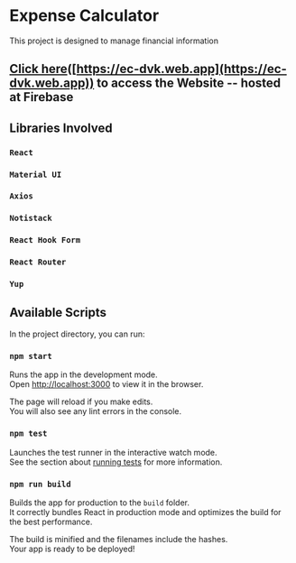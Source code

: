 # Expense Calculator

This project is designed to manage financial information

## [Click here](https://ec-dvk.web.app)([https://ec-dvk.web.app](https://ec-dvk.web.app)) to access the Website -- hosted at Firebase

## Libraries Involved

### `React`  
### `Material UI`
### `Axios`
### `Notistack`
### `React Hook Form`
### `React Router`
### `Yup`

## Available Scripts

In the project directory, you can run:

### `npm start`

Runs the app in the development mode.\
Open [http://localhost:3000](http://localhost:3000) to view it in the browser.

The page will reload if you make edits.\
You will also see any lint errors in the console.

### `npm test`

Launches the test runner in the interactive watch mode.\
See the section about [running tests](https://facebook.github.io/create-react-app/docs/running-tests) for more information.

### `npm run build`

Builds the app for production to the `build` folder.\
It correctly bundles React in production mode and optimizes the build for the best performance.

The build is minified and the filenames include the hashes.\
Your app is ready to be deployed!

